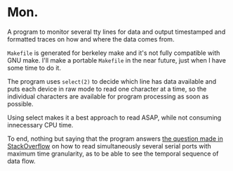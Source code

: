 # Mon.

A program to monitor several tty lines for data and output
timestamped and formatted traces on how and where the data comes
from.

`Makefile` is generated for berkeley make and it's not fully
compatible with GNU make.  I'll make a portable `Makefile` in the
near future, just when I have some time to do it.

The program uses `select(2)` to decide which line has data
available and puts each device in raw mode to read one character
at a time, so the individual characters are available for program
processing as soon as possible.

Using select makes it a best approach to read ASAP, while not
consuming innecessary CPU time.

To end, nothing but saying that the program answers [the question
made in StackOverflow](https://stackoverflow.com/questions/57234078/how-to-read-multiple-serial-ports-in-realtime-in-c-or-python/57251384#57251384)
on how to read simultaneously several serial ports with maximum
time granularity, as to be able to see the temporal sequence of
data flow.
